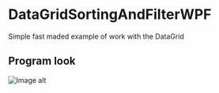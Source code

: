 # DataGridSortingAndFilterWPF

Simple fast maded example of work with the DataGrid

## Program look

![Image alt](https://github.com/ClassZak/DataGridSortingAndFilterWPF/Screen.png)
